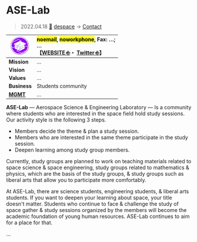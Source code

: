 # ASE-Lab
> 2022.04.18 [🚀](../../../index/index.md) [despace](../index.md) → [Contact](../contact.md)

|[![](../f/contact/a/ase_lab_logo1_thumb.webp)](../f/contact/a/ase_lab_logo1.webp)|<mark>noemail</mark>, <mark>noworkphone</mark>, Fax: …;<br> *…*<br> 【[WEBSITE ⎆](https://ase.cmd-moon.space/)・ [Twitter ⎆](https://twitter.com/ASE_lab_)】|
|:-|:-|
|**Mission**|…|
|**Vision**|…|
|**Values**|…|
|**Business**|Students community|
|**[MGMT](../mgmt.md)**|…|

**ASE-Lab** — Aerospace Science & Engineering Laboratory — Is a community where students who are interested in the space field hold study sessions. Our activity style is the following 3 steps.

   - Members decide the theme & plan a study session.
   - Members who are interested in the same theme participate in the study session.
   - Deepen learning among study group members.

Currently, study groups are planned to work on teaching materials related to space science & space engineering, study groups related to mathematics & physics, which are the basis of the study groups, & study groups such as liberal arts that allow you to participate more comfortably.

At ASE-Lab, there are science students, engineering students, & liberal arts students. If you want to deepen your learning about space, your title doesn't matter. Students who continue to face & challenge the study of space gather & study sessions organized by the members will become the academic foundation of young human resources. ASE-Lab continues to aim for a place for that.

<p style="page-break-after:always"> </p>

…
